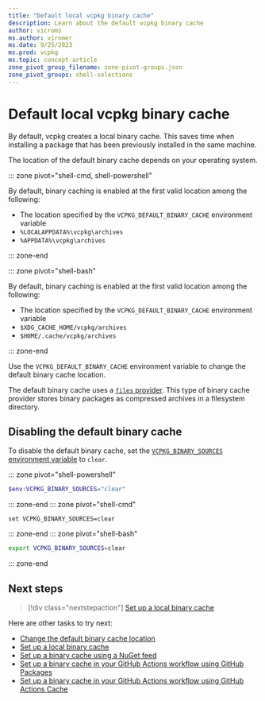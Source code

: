 ```yaml
---
title: "Default local vcpkg binary cache"
description: Learn about the default vcpkg binary cache
author: vicroms
ms.author: viromer
ms.date: 9/25/2023
ms.prod: vcpkg
ms.topic: concept-article
zone_pivot_group_filename: zone-pivot-groups.json
zone_pivot_groups: shell-selections
---
```

# Default local vcpkg binary cache

By default, vcpkg creates a local binary cache. This saves time when installing a package that has been previously installed in the same machine.

The location of the default binary cache depends on your operating system.

::: zone pivot="shell-cmd, shell-powershell"

By default, binary caching is enabled at the first valid location among the following:

* The location specified by the `VCPKG_DEFAULT_BINARY_CACHE` environment variable
* `%LOCALAPPDATA%\vcpkg\archives`
* `%APPDATA%\vcpkg\archives`

::: zone-end

::: zone pivot="shell-bash"

By default, binary caching is enabled at the first valid location among the following:

* The location specified by the `VCPKG_DEFAULT_BINARY_CACHE` environment variable
* `$XDG_CACHE_HOME/vcpkg/archives`
* `$HOME/.cache/vcpkg/archives`

::: zone-end

Use the `VCPKG_DEFAULT_BINARY_CACHE` environment variable to change the default binary cache
location.

The default binary cache uses a [`files` provider](../users/binarycaching.md#files). This
type of binary cache provider stores binary packages as compressed archives in a filesystem
directory.

## Disabling the default binary cache

To disable the default binary cache, set the [`VCPKG_BINARY_SOURCES` environment variable](../users/binarycaching.md#configuration-syntax) to `clear`.

::: zone pivot="shell-powershell"

```PowerShell
$env:VCPKG_BINARY_SOURCES="clear"
```

::: zone-end
::: zone pivot="shell-cmd"

```console
set VCPKG_BINARY_SOURCES=clear
```

::: zone-end
::: zone pivot="shell-bash"

```bash
export VCPKG_BINARY_SOURCES=clear
```

::: zone-end

## Next steps

> [!div class="nextstepaction"]
> [Set up a local binary cache](binary-caching-local.md)

Here are other tasks to try next:

* [Change the default binary cache location](binary-caching-default.md)
* [Set up a local binary cache](binary-caching-local.md)
* [Set up a binary cache using a NuGet feed](binary-caching-nuget.md)
* [Set up a binary cache in your GitHub Actions workflow using GitHub Packages](binary-caching-github-packages.md)
* [Set up a binary cache in your GitHub Actions workflow using GitHub Actions Cache](binary-caching-github-actions-cache.md)
